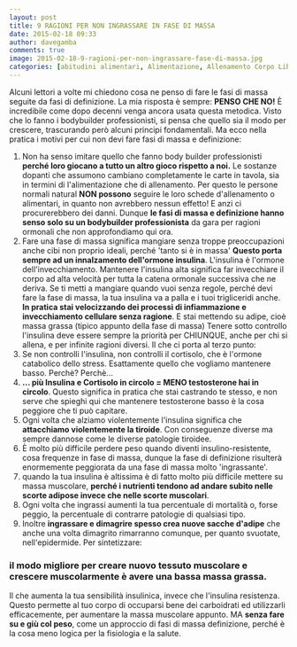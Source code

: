 ```yaml
---
layout: post
title: 9 RAGIONI PER NON INGRASSARE IN FASE DI MASSA
date: 2015-02-18 09:33
author: davegamba
comments: true
image: 2015-02-18-9-ragioni-per-non-ingrassare-fase-di-massa.jpg
categories: [abitudini alimentari, Alimentazione, Allenamento Corpo Libero, builk, builking, massa, Massa Muscolare, Massa muscolare, muscolare]
---
```


Alcuni lettori a volte mi chiedono cosa ne penso di fare le fasi di massa seguite da fasi di definizione. La mia risposta è sempre: **PENSO CHE NO!** È incredibile come dopo decenni venga ancora usata questa metodica. Visto che lo fanno i bodybuilder professionisti, si pensa che quello sia il modo per crescere, trascurando però alcuni principi fondamentali. Ma ecco nella pratica i motivi per cui non devi fare fasi di massa e definizione:

1. Non ha senso imitare quello che fanno body builder professionisti **perché loro giocano a tutto un altro gioco rispetto a noi.** Le sostanze dopanti che assumono cambiano completamente le carte in tavola, sia in termini di l'alimentazione che di allenamento. Per questo le persone normali natural **NON possono** seguire le loro schede d'allenamento o alimentari, in quanto non avrebbero nessun effetto! E anzi ci procurerebbero dei danni. Dunque **le fasi di massa e definizione hanno senso solo su un bodybuilder professionista** da gara per ragioni ormonali che non approfondiamo qui ora.
2. Fare una fase di massa significa mangiare senza troppe preoccupazioni anche cibi non proprio ideali, perché 'tanto si è in massa' **Questo porta sempre ad un innalzamento dell'ormone insulina**. L'insulina è l'ormone dell'invecchiamento. Mantenere l'insulina alta significa far invecchiare il corpo ad alta velocità per tutta la catena ormonale successiva che ne deriva. Se ti metti a mangiare quando vuoi senza regole, perché devi fare la fase di massa, la tua insulina va a palla e i tuoi trigliceridi anche. **In pratica stai velocizzando dei processi di infiammazione e invecchiamento cellulare senza ragione**. E stai mettendo su adipe, cioè massa grassa (tipico appunto della fase di massa) Tenere sotto controllo l'insulina deve essere sempre la priorità per CHIUNQUE, anche per chi si allena, e per infinite ragioni diversi. Il che ci porta al terzo punto:
3. Se non controlli l'insulina, non controlli il cortisolo, che è l'ormone catabolico dello stress. Esattamente quello che vogliamo mantenere basso. Perchè? Perchè...
4. **... più Insulina e Cortisolo in circolo = MENO testosterone hai in circolo**. Questo significa in pratica che stai castrando te stesso, e non serve che spieghi qui che mantenere testosterone basso è la cosa peggiore che ti può capitare.
5. Ogni volta che alziamo violentemente l'insulina significa che **attacchiamo violentemente la tiroide**. Con conseguenze diverse ma sempre dannose come le diverse patologie tiroidee.
6. È molto più difficile perdere peso quando diventi insulino-resistente, cosa frequenze in fase di massa, dunque la fase di definizione risulterà enormemente peggiorata da una fase di massa molto 'ingrassante'.
7. quando la tua insulina è altissima è di fatto molto più difficile mettere su massa muscolare, **perché i nutrienti tendono ad andare subito nelle scorte adipose invece che nelle scorte muscolari**.
8. Ogni volta che ingrassi aumenti la tua percentuale di mortalità o, forse peggio, la percentuale di contrarre patologie di qualsiasi tipo.
9. Inoltre **ingrassare e dimagrire spesso crea nuove sacche d'adipe** che anche una volta dimagrito rimarranno comunque, per quanto svuotate, nell'epidermide. Per sintetizzare:

### il modo migliore per creare nuovo tessuto muscolare e crescere muscolarmente è avere una bassa massa grassa.

Il che aumenta la tua sensibilità insulinica, invece che l'insulina resistenza. Questo permette al tuo corpo di occuparsi bene dei carboidrati ed utilizzarli efficacemente, per aumentare la massa muscolare appunto. MA **senza fare su e giù col peso**, come un approccio di fasi di massa definizione, perché è la cosa meno logica per la fisiologia e la salute.